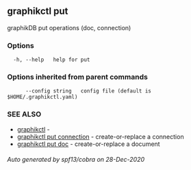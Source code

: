 ## graphikctl put

graphikDB put operations (doc, connection)

### Options

```
  -h, --help   help for put
```

### Options inherited from parent commands

```
      --config string   config file (default is $HOME/.graphikctl.yaml)
```

### SEE ALSO

* [graphikctl](graphikctl.md)	 - 
* [graphikctl put connection](graphikctl_put_connection.md)	 - create-or-replace a connection
* [graphikctl put doc](graphikctl_put_doc.md)	 - create-or-replace a document

###### Auto generated by spf13/cobra on 28-Dec-2020
